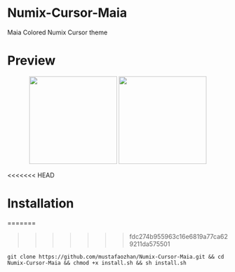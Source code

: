 # Numix-Cursor-Maia

Maia Colored Numix Cursor theme

# Preview

<p align="center">
<img src="https://s19.postimg.org/4fgirxvpv/Screenshot_2017-12-13_17-52-39.png" width="200px" /> <img src="https://s19.postimg.org/ub09b559f/Screenshot_2017-12-13_17-53-09.png" width="200px" /> 
</p>

<<<<<<< HEAD
# Installation

=======
>>>>>>> fdc274b955963c16e6819a77ca629211da575501
``` 
git clone https://github.com/mustafaozhan/Numix-Cursor-Maia.git && cd Numix-Cursor-Maia && chmod +x install.sh && sh install.sh

```
